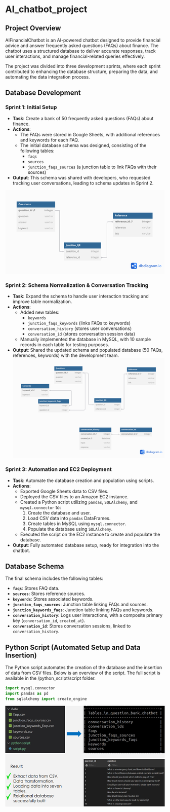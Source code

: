 # AI_chatbot_project

## Project Overview
AIFinancialChatbot is an AI-powered chatbot designed to provide financial advice and answer frequently asked questions (FAQs) about finance. The chatbot uses a structured database to deliver accurate responses, track user interactions, and manage financial-related queries effectively.

The project was divided into three development sprints, where each sprint contributed to enhancing the database structure, preparing the data, and automating the data integration process.

## Database Development

### Sprint 1: Initial Setup
- **Task**: Create a bank of 50 frequently asked questions (FAQs) about finance.
- **Actions**:
  - The FAQs were stored in Google Sheets, with additional references and keywords for each FAQ.
  - The initial database schema was designed, consisting of the following tables:
    - `faqs`
    - `sources`
    - `junction_faqs_sources` (a junction table to link FAQs with their sources)
- **Output**: This schema was shared with developers, who requested tracking user conversations, leading to schema updates in Sprint 2.

![alt text](schema.png)

### Sprint 2: Schema Normalization & Conversation Tracking
- **Task**: Expand the schema to handle user interaction tracking and improve table normalization.
- **Actions**:
  - Added new tables:
    - `keywords`
    - `junction_faqs_keywords` (links FAQs to keywords)
    - `conversation_history` (stores user conversations)
    - `conversation_id` (stores conversation session data)
  - Manually implemented the database in MySQL, with 10 sample records in each table for testing purposes.
- **Output**: Shared the updated schema and populated database (50 FAQs, references, keywords) with the development team.
![alt text](<Untitled (2).png>)
### Sprint 3: Automation and EC2 Deployment
- **Task**: Automate the database creation and population using scripts.
- **Actions**:
  - Exported Google Sheets data to CSV files.
  - Deployed the CSV files to an Amazon EC2 instance.
  - Created a Python script utilizing `pandas`, `SQLAlchemy`, and `mysql.connector` to:
    1. Create the database and user.
    2. Load CSV data into `pandas` DataFrames.
    3. Create tables in MySQL using `mysql.connector`.
    4. Populate the database using `SQLAlchemy`.
  - Executed the script on the EC2 instance to create and populate the database.
- **Output**: Fully automated database setup, ready for integration into the chatbot.

## Database Schema

The final schema includes the following tables:
- **`faqs`**: Stores FAQ data.
- **`sources`**: Stores reference sources.
- **`keywords`**: Stores associated keywords.
- **`junction_faqs_sources`**: Junction table linking FAQs and sources.
- **`junction_keywords_faqs`**: Junction table linking FAQs and keywords.
- **`conversation_history`**: Logs user interactions, with a composite primary key (`conversation_id`, `created_at`).
- **`conversation_id`**: Stores conversation sessions, linked to `conversation_history`.

## Python Script (Automated Setup and Data Insertion)
The Python script automates the creation of the database and the insertion of data from CSV files. Below is an overview of the script. The full script is available in the /python_script/script folder.

```python
import mysql.connector
import pandas as pd
from sqlalchemy import create_engine
```

![alt text](image.png)
